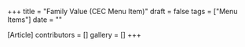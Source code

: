 +++
title = "Family Value (CEC Menu Item)"
draft = false
tags = ["Menu Items"]
date = ""

[Article]
contributors = []
gallery = []
+++
